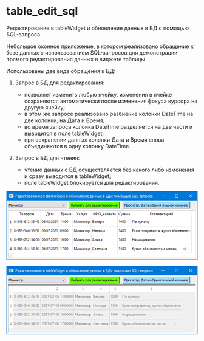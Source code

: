 # table_edit_sql
Редактирование в tableWidget и обновление данных в БД с помощью SQL-запроса

Небольшое оконное приложение, в котором реализовано обращение к базе данных с использованием SQL-запросов для демонстрации прямого редактирования данных в виджете таблицы


Использованы две вида обращения к БД:

1) Запрос в БД для редактирования:
    * позволяет изменить любую ячейку, изменения в ячейке сохраняются автоматически после изменения фокуса курсора на другую ячейку;
    * в этом же запросе реализовано разбиение колонки DateTime на две колонки, на Дата и Время;
    * во время запроса колонка DateTime разделяется на две части и выводится в поле tableWidget;
    * при сохранении данных колонки Дата и Время снова объединяются в одну колонку DateTime.

2) Запрос в БД для чтения:
    * чтение данных с БД осуществляется без какого либо изменения и сразу выводится в tableWidget;
    * поле tableWidget блокируется для редактирования.
    

![Image alt](https://github.com/da-fomin/table_edit_sql/blob/master/image/Edit.png)


![Image alt](https://github.com/da-fomin/table_edit_sql/blob/master/image/Read.png)